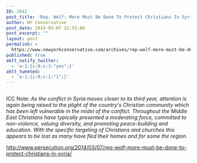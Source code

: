 ```yaml
---
ID: 2842
post_title: 'Rep. Wolf: More Must Be Done To Protect Christians In Syria'
author: NY Conservative
post_date: 2014-03-07 22:55:06
post_excerpt: ""
layout: post
permalink: >
  https://www.newyorkconservative.com/archives/rep-wolf-more-must-be-done-to-protect-christians-in-syria/
published: true
aktt_notify_twitter:
  - 'a:1:{i:0;s:3:"yes";}'
aktt_tweeted:
  - 'a:1:{i:0;s:1:"1";}'
---
```

<p><img src="http://www.newyorkconservative.com/wp-content/uploads/2014/03/030814_0354_RepWolfMore1.png" alt="" />
	</p><p>ICC Note: <em>As the conflict in Syria moves closer to its third year, attention is again being raised to the plight of the country's Christian community which has been left vulnerable in the midst of the conflict. Throughout the Middle East Christians have typically presented a moderating force, committed to non-violence, valuing diversity, and promoting peace-building and education. With the specific targeting of Christians and churches this appears to be lost as many have fled their homes and for some the region.</em>
	</p><p><a href="http://www.persecution.org/2014/03/07/rep-wolf-more-must-be-done-to-protect-christians-in-syria/">http://www.persecution.org/2014/03/07/rep-wolf-more-must-be-done-to-protect-christians-in-syria/</a>
	</p>